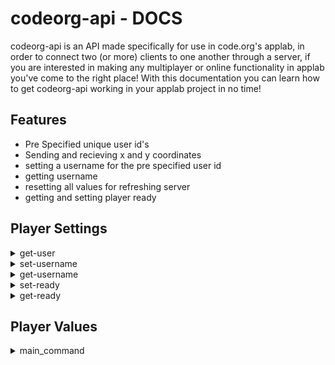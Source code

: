 codeorg-api - DOCS
==================

codeorg-api is an API made specifically for use in code.org's applab, in order to connect two (or more) clients to one another through a server, 
if you are interested in making any multiplayer or online functionality in applab you've come to the right place! With this documentation you can learn how to get codeorg-api working in your applab project in no time!

Features
--------

- Pre Specified unique user id's
- Sending and recieving x and y coordinates
- setting a username for the pre specified user id
- getting username
- resetting all values for refreshing server
- getting and setting player ready

Player Settings
---------------
<details><summary>get-user</summary>
  
# get-user
  
### takes 0 params, returns 1 JSON
  
<p>
  
The first thing you need to do is get your user_id, you can do this using get-user which will return either P1, P2, or higher depending on the server size, which
is pre-set in the server's code, in order to get the server-size changed temporarily for your project contact support. If there are no users available get-user
will then return FULL.

URL:
```https://codeorg-api.com/server/get-user```

Example:
```
  startWebRequest("https://codeorg-api.com/server/get-user", function(content) {
    user = content;
    console.log("completed " + content);
  });
```
</p>
</details>

<details><summary>set-username</summary>
  
# set-username
  
### takes 2 params, returns 1 JSON
  
<p>
  
set-username is the command used to set the username of a specific user id. It uses the user given from get-user, and it also takes another input which is what
the username would be set to, in most cases it would just be whatever the user input in the username/displayname text input but of course usecase can vary
and some people may set-username in their code with no input from the user, depending on what they need. As long as there are no errors calling set-username
will output "set username"

URL:
```https://codeorg-api.com/server/set-username{PLAYER}[USERNAME]```
in the url player would be the user assigned from get-user, for example P1. USERNAME would be the username that is being set, for example what a user would
input in the display-name box.

Example:
```
  startWebRequest("https://codeorg-api.com/server/set-username{"+user+"}["+getText("username_input")+"]", function(content) {
    console.log("completed " + content);
  });
```
in this example username_input would be the text input of wherever your client is setting their username.
</p>
</details>

<details><summary>get-username</summary>
  
# get-username
  
### takes 1 params, returns 1 JSON
  
<p>
  
get-username is the command used for getting the username of a user ID, currently the server is only set up for two players and when get-username is run
the user from get-user is given as input, and then get-username returns the opposite users username. For example if you were given P1 and you called get-username
you would get P2's username, and if you were given P2 and called get-username you would be given P1's username. If your program requires multiple users
then contact support and we may be able to temporarily change the server properties to fit your needs.

URL:
```https://codeorg-api.com/server/set-username{"+user+"}"```
in the URL user would be the user assigned from get-user
  
Example:
```
  startWebRequest("https://codeorg-api.com/server/set-username{"+user+"}", function(content) {
    other_username = content
  });
```
in this example other_username is the variable that you set the output of set-username to that way you can do whatever you need with the other player's username
</p>
</details>

<details><summary>set-ready</summary>
  
# set-ready
  
### takes 1 params, returns 1 JSON
  
<p>
  
The command that sets the property ready to true for specified user id, it takes one input which is the user from get-user, if there are no errors when it is called
  it returns "set to ready"

URL:
```https://codeorg-api.com/server/set-ready{"+user+"}"```
in the URL user would be the user assigned from get-user
  
Example:
```
  startWebRequest("https://codeorg-api.com/server/set-ready{"+user+"}", function(content) {
    console.log("completed " + content);
  });
```
</p>
</details>

<details><summary>get-ready</summary>
  
# get-ready
  
### takes 1 params, returns 1 JSON
  
<p>
  
get-ready is the command used to check if a certain user is ready, it takes one input which is the client user's input given from get-user, it then gets the opposit
users ready status and returns that, for example if you are given P1 it would get P2's ready status and return either True or False

URL:
```https://codeorg-api.com/server/get-ready{"+user+"}"```
in the example user would be the user assigned from get-user

Example:
```
  startWebRequest("https://codeorg-api.com/server/get-ready{"+user+"}", function(content) {
    other_ready = content
    console.log("completed " + content);
  });
```
in this example other_ready would be the variable defining if the opposite user is ready or not, then you can use it how you need
</p>
</details>

Player Values
-------------
<details><summary>main_command</summary>
# main_command
  
### takes 2 params, returns 1 JSON

Unlike all the other commands in player settings player values doesn't have a set command, if there is no matching command then the server automatically assumes
that you are trying to get/change player values, also unlike the other commands, in order to make server communication as fast as possible it is a get and post
command all in one. You have two inputs consisting of your user, and a list containing the players x and y coordinates, then the output is the opposite players
x and y, this makes it so rather than making a get and set request (like get-user and set-user or get-ready and set-ready) it can do it in one command, this
is especially important as this command will (most likely) be used to update x and y of the opposite player (depending on use case of course) so by combining
this into one command will decrease the time it takes to make one game loop, and in turn increase the frame rate.

URL:
```https://codeorg-api.com/server/{"+user+"}(x,y)"```
in the example user would be the user assigned from get-user

Example:
```
  var player_pos;
  timedLoop(20, function(){
    if(user == "P1"){
      player_pos = "("+getXPosition("P1_img")+","+getYPosition("P1_img")+")";
    }
    else if(user == "P2"){
      player_pos = "("+getXPosition("P2_img")+","+getYPosition("P2_img")+")";
    }
    startWebRequest("https://codeorg-api.com/server/{"+user+"}["+player_pos, function(content) {
      if(user != "P1"){
        setProperty("P2_img","x",parseInt(content.substring("[",",")));
        setProperty("P2_img","y",parseInt(content.substring(",","]")));
      }
      else if(user == "P2"){
        setProperty("P1_img","x",parseInt(content.substring("[",",")));
        setProperty("P1_img","y",parseInt(content.substring(",","]")));
      }
    });
    
  });
```
in example this P1_img and P2_img are the elements representing each player, they don't have to be images, that's just what I decided to use.

Support
-------

If you are having issues, want something to be added, want something in the server to be changed (like player count), or anything else please contact me with:
Email: tyler@spruillmail.com
or
Phone: (804) 647-5239

License
-------

The project is licensed under the BSD license.
